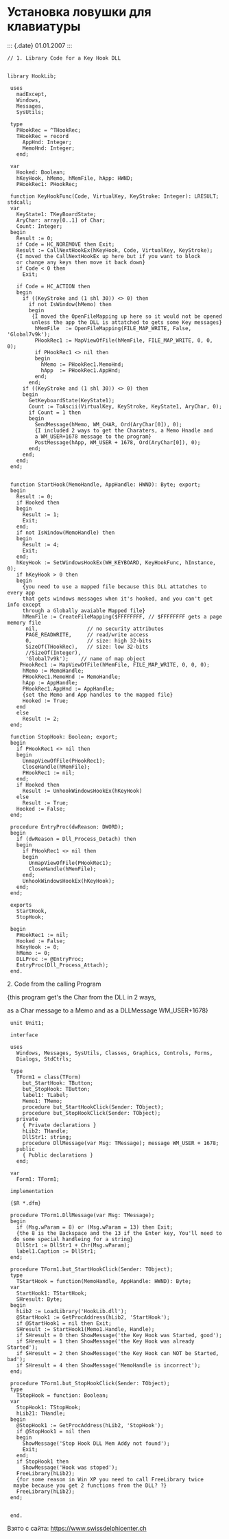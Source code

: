 Установка ловушки для клавиатуры
================================

::: {.date}
01.01.2007
:::

    // 1. Library Code for a Key Hook DLL 
     
     
    library HookLib;
     
     uses
       madExcept,
       Windows,
       Messages,
       SysUtils;
     
     type
       PHookRec = ^THookRec;
       THookRec = record
         AppHnd: Integer;
         MemoHnd: Integer;
       end;
     
     var
       Hooked: Boolean;
       hKeyHook, hMemo, hMemFile, hApp: HWND;
       PHookRec1: PHookRec;
     
     function KeyHookFunc(Code, VirtualKey, KeyStroke: Integer): LRESULT; stdcall;
     var
       KeyState1: TKeyBoardState;
       AryChar: array[0..1] of Char;
       Count: Integer;
     begin
       Result := 0;
       if Code = HC_NOREMOVE then Exit;
       Result := CallNextHookEx(hKeyHook, Code, VirtualKey, KeyStroke);
       {I moved the CallNextHookEx up here but if you want to block 
       or change any keys then move it back down}
       if Code < 0 then
         Exit;
     
       if Code = HC_ACTION then
       begin
         if ((KeyStroke and (1 shl 30)) <> 0) then
           if not IsWindow(hMemo) then
           begin
            {I moved the OpenFileMapping up here so it would not be opened 
            unless the app the DLL is attatched to gets some Key messages}
             hMemFile  := OpenFileMapping(FILE_MAP_WRITE, False, 'Global7v9k');
             PHookRec1 := MapViewOfFile(hMemFile, FILE_MAP_WRITE, 0, 0, 0);
             if PHookRec1 <> nil then
             begin
               hMemo := PHookRec1.MemoHnd;
               hApp  := PHookRec1.AppHnd;
             end;
           end;
         if ((KeyStroke and (1 shl 30)) <> 0) then
         begin
           GetKeyboardState(KeyState1);
           Count := ToAscii(VirtualKey, KeyStroke, KeyState1, AryChar, 0);
           if Count = 1 then
           begin
             SendMessage(hMemo, WM_CHAR, Ord(AryChar[0]), 0);
             {I included 2 ways to get the Charaters, a Memo Hnadle and 
             a WM_USER+1678 message to the program}
             PostMessage(hApp, WM_USER + 1678, Ord(AryChar[0]), 0);
           end;
         end;
       end;
     end;
     
     
     function StartHook(MemoHandle, AppHandle: HWND): Byte; export;
     begin
       Result := 0;
       if Hooked then
       begin
         Result := 1;
         Exit;
       end;
       if not IsWindow(MemoHandle) then
       begin
         Result := 4;
         Exit;
       end;
       hKeyHook := SetWindowsHookEx(WH_KEYBOARD, KeyHookFunc, hInstance, 0);
       if hKeyHook > 0 then
       begin
         {you need to use a mapped file because this DLL attatches to every app 
         that gets windows messages when it's hooked, and you can't get info except 
         through a Globally avaiable Mapped file}
         hMemFile := CreateFileMapping($FFFFFFFF, // $FFFFFFFF gets a page memory file 
          nil,                // no security attributes 
          PAGE_READWRITE,     // read/write access 
          0,                  // size: high 32-bits 
          SizeOf(THookRec),   // size: low 32-bits 
          //SizeOf(Integer), 
          'Global7v9k');    // name of map object 
        PHookRec1 := MapViewOfFile(hMemFile, FILE_MAP_WRITE, 0, 0, 0);
         hMemo := MemoHandle;
         PHookRec1.MemoHnd := MemoHandle;
         hApp := AppHandle;
         PHookRec1.AppHnd := AppHandle;
         {set the Memo and App handles to the mapped file}
         Hooked := True;
       end
       else
         Result := 2;
     end;
     
     function StopHook: Boolean; export;
     begin
       if PHookRec1 <> nil then
       begin
         UnmapViewOfFile(PHookRec1);
         CloseHandle(hMemFile);
         PHookRec1 := nil;
       end;
       if Hooked then
         Result := UnhookWindowsHookEx(hKeyHook)
       else
         Result := True;
       Hooked := False;
     end;
     
     procedure EntryProc(dwReason: DWORD);
     begin
       if (dwReason = Dll_Process_Detach) then
       begin
         if PHookRec1 <> nil then
         begin
           UnmapViewOfFile(PHookRec1);
           CloseHandle(hMemFile);
         end;
         UnhookWindowsHookEx(hKeyHook);
       end;
     end;
     
     exports
       StartHook,
       StopHook;
     
     begin
       PHookRec1 := nil;
       Hooked := False;
       hKeyHook := 0;
       hMemo := 0;
       DLLProc := @EntryProc;
       EntryProc(Dll_Process_Attach);
     end.

2\. Code from the calling Program

{this program get\'s the Char from the DLL in 2 ways,

as a Char message to a Memo and as a DLLMessage WM\_USER+1678}

     unit Unit1;
     
     interface
     
     uses
       Windows, Messages, SysUtils, Classes, Graphics, Controls, Forms,
       Dialogs, StdCtrls;
     
     type
       TForm1 = class(TForm)
         but_StartHook: TButton;
         but_StopHook: TButton;
         label1: TLabel;
         Memo1: TMemo;
         procedure but_StartHookClick(Sender: TObject);
         procedure but_StopHookClick(Sender: TObject);
       private
         { Private declarations }
         hLib2: THandle;
         DllStr1: string;
         procedure DllMessage(var Msg: TMessage); message WM_USER + 1678;
       public
         { Public declarations }
       end;
     
     var
       Form1: TForm1;
     
     implementation
     
     {$R *.dfm}
     
     procedure TForm1.DllMessage(var Msg: TMessage);
     begin
       if (Msg.wParam = 8) or (Msg.wParam = 13) then Exit;
       {the 8 is the Backspace and the 13 if the Enter key, You'll need to 
      do some special handleing for a string}
       DllStr1 := DllStr1 + Chr(Msg.wParam);
       label1.Caption := DllStr1;
     end;
     
     procedure TForm1.but_StartHookClick(Sender: TObject);
     type
       TStartHook = function(MemoHandle, AppHandle: HWND): Byte;
     var
       StartHook1: TStartHook;
       SHresult: Byte;
     begin
       hLib2 := LoadLibrary('HookLib.dll');
       @StartHook1 := GetProcAddress(hLib2, 'StartHook');
       if @StartHook1 = nil then Exit;
       SHresult := StartHook1(Memo1.Handle, Handle);
       if SHresult = 0 then ShowMessage('the Key Hook was Started, good');
       if SHresult = 1 then ShowMessage('the Key Hook was already Started');
       if SHresult = 2 then ShowMessage('the Key Hook can NOT be Started, bad');
       if SHresult = 4 then ShowMessage('MemoHandle is incorrect');
     end;
     
     procedure TForm1.but_StopHookClick(Sender: TObject);
     type
       TStopHook = function: Boolean;
     var
       StopHook1: TStopHook;
       hLib21: THandle;
     begin
       @StopHook1 := GetProcAddress(hLib2, 'StopHook');
       if @StopHook1 = nil then
       begin
         ShowMessage('Stop Hook DLL Mem Addy not found');
         Exit;
       end;
       if StopHook1 then
         ShowMessage('Hook was stoped');
       FreeLibrary(hLib2);
       {for some reason in Win XP you need to call FreeLibrary twice 
      maybe because you get 2 functions from the DLL? ?}
       FreeLibrary(hLib2);
     end;
     
     
     end.

Взято с сайта: <https://www.swissdelphicenter.ch>
